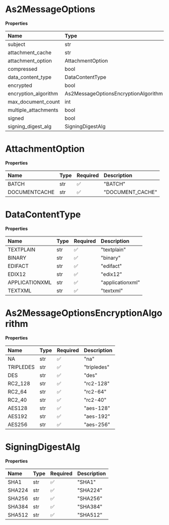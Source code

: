 # As2MessageOptions

**Properties**

| Name                 | Type                                 | Required | Description |
| :------------------- | :----------------------------------- | :------- | :---------- |
| subject              | str                                  | ✅       |             |
| attachment_cache     | str                                  | ❌       |             |
| attachment_option    | AttachmentOption                     | ❌       |             |
| compressed           | bool                                 | ❌       |             |
| data_content_type    | DataContentType                      | ❌       |             |
| encrypted            | bool                                 | ❌       |             |
| encryption_algorithm | As2MessageOptionsEncryptionAlgorithm | ❌       |             |
| max_document_count   | int                                  | ❌       |             |
| multiple_attachments | bool                                 | ❌       |             |
| signed               | bool                                 | ❌       |             |
| signing_digest_alg   | SigningDigestAlg                     | ❌       |             |

# AttachmentOption

**Properties**

| Name          | Type | Required | Description      |
| :------------ | :--- | :------- | :--------------- |
| BATCH         | str  | ✅       | "BATCH"          |
| DOCUMENTCACHE | str  | ✅       | "DOCUMENT_CACHE" |

# DataContentType

**Properties**

| Name           | Type | Required | Description      |
| :------------- | :--- | :------- | :--------------- |
| TEXTPLAIN      | str  | ✅       | "textplain"      |
| BINARY         | str  | ✅       | "binary"         |
| EDIFACT        | str  | ✅       | "edifact"        |
| EDIX12         | str  | ✅       | "edix12"         |
| APPLICATIONXML | str  | ✅       | "applicationxml" |
| TEXTXML        | str  | ✅       | "textxml"        |

# As2MessageOptionsEncryptionAlgorithm

**Properties**

| Name      | Type | Required | Description |
| :-------- | :--- | :------- | :---------- |
| NA        | str  | ✅       | "na"        |
| TRIPLEDES | str  | ✅       | "tripledes" |
| DES       | str  | ✅       | "des"       |
| RC2_128   | str  | ✅       | "rc2-128"   |
| RC2_64    | str  | ✅       | "rc2-64"    |
| RC2_40    | str  | ✅       | "rc2-40"    |
| AES128    | str  | ✅       | "aes-128"   |
| AES192    | str  | ✅       | "aes-192"   |
| AES256    | str  | ✅       | "aes-256"   |

# SigningDigestAlg

**Properties**

| Name   | Type | Required | Description |
| :----- | :--- | :------- | :---------- |
| SHA1   | str  | ✅       | "SHA1"      |
| SHA224 | str  | ✅       | "SHA224"    |
| SHA256 | str  | ✅       | "SHA256"    |
| SHA384 | str  | ✅       | "SHA384"    |
| SHA512 | str  | ✅       | "SHA512"    |

